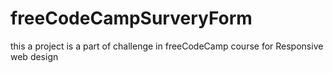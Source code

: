 # freeCodeCampSurveryForm
this a project is a part of challenge in freeCodeCamp course for Responsive web design
